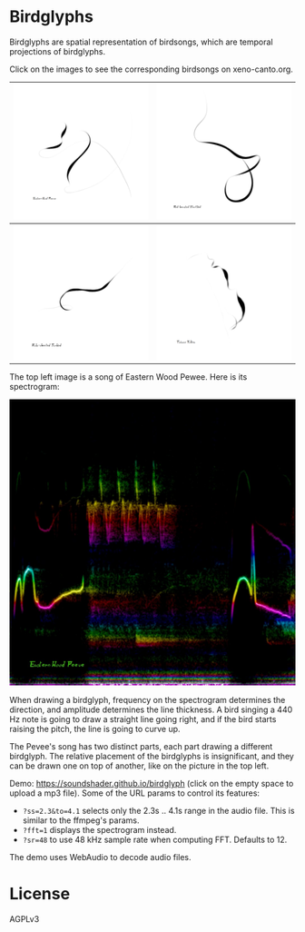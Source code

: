# Birdglyphs

Birdglyphs are spatial representation of birdsongs, which are temporal projections of birdglyphs.

Click on the images to see the corresponding birdsongs on xeno-canto.org.

[![](res/xc33539/art.png)](https://xeno-canto.org/33539) | [![](res/xc428573/art.png)](https://xeno-canto.org/428573)
---- | ----
[![](res/xc294997/art.png)](https://xeno-canto.org/294997) | [![](res/xc655971/art.png)](https://xeno-canto.org/655971)

The top left image is a song of Eastern Wood Pewee. Here is its spectrogram:

![](res/xc33539/fft.jpg)

When drawing a birdglyph, frequency on the spectrogram determines the direction, and amplitude determines the line thickness. A bird singing a 440 Hz note is going to draw a straight line going right, and if the bird starts raising the pitch, the line is going to curve up.

The Pevee's song has two distinct parts, each part drawing a different birdglyph. The relative placement of the birdglyphs is insignificant, and they can be drawn one on top of another, like on the picture in the top left.

Demo: https://soundshader.github.io/birdglyph (click on the empty space to upload a mp3 file). Some of the URL params to control its features:

- `?ss=2.3&to=4.1` selects only the 2.3s .. 4.1s range in the audio file. This is similar to the ffmpeg's params.
- `?fft=1` displays the spectrogram instead.
- `?sr=48` to use 48 kHz sample rate when computing FFT. Defaults to 12.

The demo uses WebAudio to decode audio files.

# License

AGPLv3
